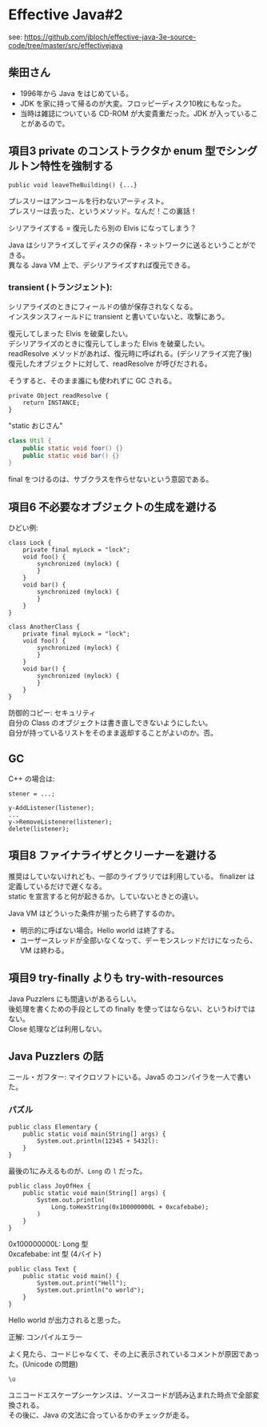 # Effective Java#2
see: https://github.com/jbloch/effective-java-3e-source-code/tree/master/src/effectivejava

## 柴田さん
- 1996年から Java をはじめている。
- JDK を家に持って帰るのが大変。フロッピーディスク10枚にもなった。
- 当時は雑誌についている CD-ROM が大変貴重だった。JDK が入っていることがあるので。

## 項目3 private のコンストラクタか enum 型でシングルトン特性を強制する
```
public void leaveTheBuilding() {...}
```

プレスリーはアンコールを行わないアーティスト。  
プレスリーは去った、というメソッド。なんだ！この裏話！  

シリアライズする = 復元したら別の Elvis になってしまう？  

Java はシリアライズしてディスクの保存・ネットワークに送るということができる。  
異なる Java VM 上で、デシリアライズすれば復元できる。


### transient (トランジェント):
シリアライズのときにフィールドの値が保存されなくなる。  
インスタンスフィールドに transient と書いていないと、攻撃にあう。  

復元してしまった Elvis を破棄したい。  
デシリアライズのときに復元してしまった Elvis を破棄したい。  
readResolve メソッドがあれば、復元時に呼ばれる。(デシリアライズ完了後)  
復元したオブジェクトに対して、readResolve が呼びだされる。  

そうすると、そのまま誰にも使われずに GC される。

```
private Object readResolve {
    return INSTANCE;
}
```

"static おじさん"

```java
class Util {
    public static void foor() {}
    public static void bar() {}
}
```

final をつけるのは、サブクラスを作らせないという意図である。

## 項目6 不必要なオブジェクトの生成を避ける
ひどい例:

```
class Lock {
    private final myLock = "lock";
    void foo() {
        synchronized (mylock) {
        }
    }
    void bar() {
        synchronized (mylock) {
        }
    }
}

class AnotherClass {
    private final myLock = "lock";
    void foo() {
        synchronized (mylock) {
        }
    }
    void bar() {
        synchronized (mylock) {
        }
    }
}
```

防御的コピー: セキュリティ  
自分の Class のオブジェクトは書き直しできないようにしたい。  
自分が持っているリストをそのまま返却することがよいのか。否。

## GC
C++ の場合は:
```
stener = ...;

y-AddListener(listener);
...
y->RemoveListenere(listener);
delete(listener);
```

## 項目8 ファイナライザとクリーナーを避ける
推奨はしていないけれども、一部のライブラリでは利用している。 
finalizer は定義しているだけで遅くなる。  
static を宣言すると何が起きるか。していないときとの違い。  

Java VM はどういった条件が揃ったら終了するのか。
- 明示的に呼ばない場合。Hello world は終了する。
- ユーザースレッドが全部いなくなって、デーモンスレッドだけになったら、VM は終わる。

## 項目9 try-finally よりも try-with-resources
Java Puzzlers にも間違いがあるらしい。  
後処理を書くための手段としての finally を使ってはならない、というわけではない。  
Close 処理などは利用しない。

## Java Puzzlers の話
ニール・ガフター: マイクロソフトにいる。Java5 のコンパイラを一人で書いた。

### パズル

```
public class Elementary {
    public static void main(String[] args) {
        System.out.println(12345 + 5432l):
    }
}
```

最後の1にみえるものが、`Long` の `l` だった。

```
public class JoyOfHex {
    public static void main(String[] args) {
        System.out.println(
            Long.toHexString(0x100000000L + 0xcafebabe);
        )
    }
}
```

0x100000000L: Long 型  
0xcafebabe: int 型 (4バイト)

```
public class Text {
    public static void main() {
        System.out.print("Hell");
        System.out.println("o world");
    }
}
```

Hello world が出力されると思った。

正解: コンパイルエラー

よく見たら、コードじゃなくて、その上に表示されているコメントが原因であった。(Unicode の問題)

```
\u
```

ユニコードエスケープシーケンスは、ソースコードが読み込まれた時点で全部変換される。  
その後に、Java の文法に合っているかのチェックが走る。
